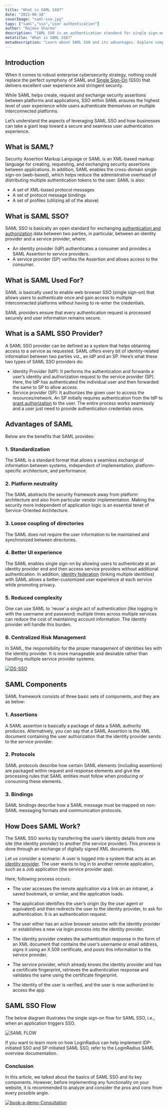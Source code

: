```yaml
---
title: "What is SAML SSO?"
date: "2021-06-18"
coverImage: "saml-sso.jpg"
tags: ["saml","sso","user authentication"]
author: "Rajeev Sharma"
description: "SAML SSO is an authentication standard for single sign-on (SSO) based on XML. Learn more about how it works, advantages and its components."
metatitle: "What is SAML SSO?"
metadescription: "Learn about SAML SSO and its advantages. Explore components of SAML SSO and how it works to enhance user authentication and access management. Check out to know more."
---
```

## Introduction

When it comes to robust enterprise cybersecurity strategy, nothing could replace the perfect symphony of SAML and [Single Sign-On](https://www.loginradius.com/single-sign-on/) (SSO) that delivers excellent user experience and stringent security. 

While SAML helps create, request and exchange security assertions between platforms and applications, SSO within SAML ensures the highest level of user experience while users authenticate themselves on multiple interconnected platforms. 

Let’s understand the aspects of leveraging SAML SSO and how businesses can take a giant leap toward a secure and seamless user authentication experience. 

## What is SAML? 

Security Assertion Markup Language or SAML is an XML-based markup language for creating, requesting, and exchanging security assertions between applications. In addition, SAML enables the cross-domain single sign-on (web-based), which helps reduce the administrative overhead of distributing multiple authentication tokens to the user. SAML is also:

* A set of XML-based protocol messages
* A set of protocol message bindings
* A set of profiles (utilizing all of the above)

## What is SAML SSO? 

SAML SSO is basically an open standard for exchanging [authentication and authorization](https://www.loginradius.com/blog/identity/authentication-vs-authorization-infographic/) data between two parties, in particular, between an identity provider and a service provider, where: 

* An identity provider (IdP) authenticates a consumer and provides a SAML Assertion to service providers.
* A service provider (SP) verifies the Assertion and allows access to the consumer.

## What is SAML Used For? 

SAML is basically used to enable web browser SSO (single sign-on) that allows users to authenticate once and gain access to multiple interconnected platforms without having to re-enter the credentials. 

SAML providers ensure that every authentication request is processed securely and user information remains secure. 

## What is a SAML SSO Provider?

A SAML SSO provider can be defined as a system that helps obtaining access to a service as requested. SAML offers every bit of identity-related information between two parties viz., an IdP and an SP. Here’s what these two types of SAML SSO providers do: 

* Identity Provider (IdP): It performs the authentication and forwards a user’s identity and authorization request to the service provider (SP). Here, the IdP has authenticated the individual user and then forwarded the same to SP to allow access. 
* Service provider (SP): It authorizes the given user to access the resources/network. An SP initially requires authentication from the IdP to [grant authorization](https://www.loginradius.com/blog/identity/loginradius-m2m-authorization-data-access/) to the user. The entire process works seamlessly and a user just need to provide authentication credentials once. 

## Advantages of SAML

Below are the benefits that SAML provides:

### 1. Standardization

The SAML is a standard format that allows a seamless exchange of information between systems, independent of implementation, platform-specific architecture, and performance.

### 2. Platform neutrality

The SAML abstracts the security framework away from platform architecture and also from particular vendor implementation. Making the security more independent of application logic is an essential tenet of Service-Oriented Architecture.

### 3. Loose coupling of directories

The SAML does not require the user information to be maintained and synchronized between directories.

### 4. Better UI experience

The SAML enables single sign-on by allowing users to authenticate at an identity provider end and then access service providers without additional authentication. In addition, [identity federation](https://www.loginradius.com/blog/identity/what-is-federated-identity-management/) (linking multiple identities) with SAML allows a better-customized user experience at each service while promoting privacy.

### 5. Reduced complexity

One can use SAML to 'reuse' a single act of authentication (like logging in with the username and password) multiple times across multiple services can reduce the cost of maintaining account information. The identity provider will handle this burden.

### 6. Centralized Risk Management

In SAML, the responsibility for the proper management of identities lies with the identity provider. It is more manageable and desirable rather than handling multiple service provider systems.

[![DS-SSO](DS-SSO.png)](https://www.loginradius.com/resource/loginradius-single-sign-on/)

## SAML Components

SAML framework consists of three basic sets of components, and they are as below:

### 1. Assertions

A SAML assertion is basically a package of data a SAML authority produces. Alternatively, you can say that a SAML Assertion is the XML document containing the user authorization that the identity provider sends to the service provider.

### 2. Protocols

SAML protocols describe how certain SAML elements (including assertions) are packaged within request and response elements and give the processing rules that SAML entities must follow when producing or consuming these elements.

### 3. Bindings

SAML bindings describe how a SAML message must be mapped on non-SAML messaging formats and communication protocols.

## How Does SAML Work? 
The SAML SSO works by transferring the user’s identity details from one site (the identity provider) to another (the service provider). This process is done through an exchange of digitally signed XML documents.

Let us consider a scenario: A user is logged into a system that acts as an [identity provider](https://www.loginradius.com/blog/identity/2021/06/what-is-identity-provider/). The user wants to log in to another remote application, such as a Job application (the service provider app). 

Here, following process occurs:

- The user accesses the remote application via a link on an intranet, a saved bookmark, or similar, and the application loads.

- The application identifies the user’s origin (by the user agent or equivalent) and then redirects the user to the identity provider, to ask for authentication. It is an authentication request.

- The user either has an active browser session with the identity provider or establishes a new via login process into the identity provider.

- The identity provider creates the authentication response in the form of an XML document that contains the user’s username or email address, signs it using an X.509 certificate, and posts this information to the service provider.

- The service provider, which already knows the identity provider and has a certificate fingerprint, retrieves the authentication response and validates the same using the certificate fingerprint.

- The identity of the user is verified, and the user is now authorized to access the app.

## SAML SSO Flow

The below diagram illustrates the single sign-on flow for SAML SSO, i.e., when an application triggers SSO.
 
![SAML FLOW](https://apidocs.lrcontent.com/images/SAMLflow_1484060cc3534702fa4.48760508.png "SAML FLOW")

If you want to learn more on how LoginRadius can help implement IDP-initiated SSO and SP initiated SAML SSO, refer to the LoginRadius SAML overview documentation.

### Conclusion

In this article, we talked about the basics of SAML SSO and its key components. However, before implementing any functionality on your website, it is recommended to analyze and consider the pros and cons from every possible angle. 

[![book-a-demo-Consultation](../../assets/book-a-demo-loginradius.png)](https://www.loginradius.com/contact-us?utm_source=blog&utm_medium=web&utm_campaign=saml-sso)
